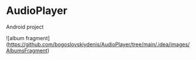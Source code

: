 # AudioPlayer

Android project

![album fragment] (https://github.com/bogoslovskiydenis/AudioPlayer/tree/main/.idea/images/AlbumsFragment)

